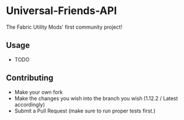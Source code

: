 # Universal-Friends-API
The Fabric Utility Mods' first community project!

## Usage
  - TODO

## Contributing
  - Make your own fork
  - Make the changes you wish into the branch you wish (1.12.2 / Latest accordingly)
  - Submit a Pull Request (make sure to run proper tests first.)
